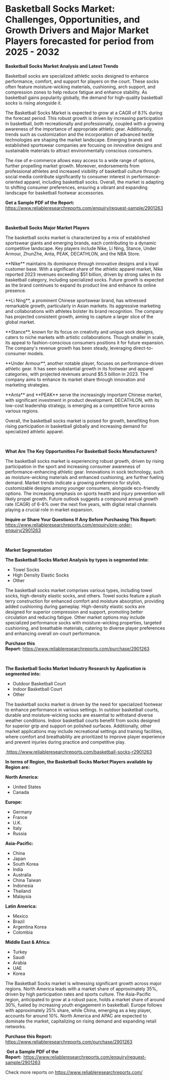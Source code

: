 <p><h1>Basketball Socks Market: Challenges, Opportunities, and Growth Drivers and Major Market Players forecasted for period from 2025 - 2032</h1></p><p><strong>Basketball Socks Market Analysis and Latest Trends</strong></p>
<p><p>Basketball socks are specialized athletic socks designed to enhance performance, comfort, and support for players on the court. These socks often feature moisture-wicking materials, cushioning, arch support, and compression zones to help reduce fatigue and enhance stability. As basketball gains popularity globally, the demand for high-quality basketball socks is rising alongside it.</p><p>The Basketball Socks Market is expected to grow at a CAGR of 8.1% during the forecast period. This robust growth is driven by increasing participation in basketball, both recreationally and professionally, coupled with a growing awareness of the importance of appropriate athletic gear. Additionally, trends such as customization and the incorporation of advanced textile technologies are shaping the market landscape. Emerging brands and established sportswear companies are focusing on innovative designs and sustainable materials to attract environmentally conscious consumers.</p><p>The rise of e-commerce allows easy access to a wide range of options, further propelling market growth. Moreover, endorsements from professional athletes and increased visibility of basketball culture through social media contribute significantly to consumer interest in performance-oriented apparel, including basketball socks. Overall, the market is adapting to shifting consumer preferences, ensuring a vibrant and expanding landscape for basketball footwear accessories.</p></p>
<p><strong>Get a Sample PDF of the Report:&nbsp;</strong> <a href="https://www.reliableresearchreports.com/enquiry/request-sample/2901263?utm_campaign=2395&utm_medium=2&utm_source=Github&utm_content=ia&utm_term=16032025&utm_id=basketball-socks">https://www.reliableresearchreports.com/enquiry/request-sample/2901263</a></p>
<p>&nbsp;</p>
<p><strong>Basketball Socks Major Market Players</strong></p>
<p><p>The basketball socks market is characterized by a mix of established sportswear giants and emerging brands, each contributing to a dynamic competitive landscape. Key players include Nike, Li Ning, Stance, Under Armour, ZhunZhe, Anta, PEAK, DECATHLON, and the NBA Store.</p><p>**Nike** maintains its dominance through innovative designs and a loyal customer base. With a significant share of the athletic apparel market, Nike reported 2023 revenues exceeding $51 billion, driven by strong sales in its basketball category, including specialized socks. Future growth is expected as the brand continues to expand its product line and enhance its online presence.</p><p>**Li Ning**, a prominent Chinese sportswear brand, has witnessed remarkable growth, particularly in Asian markets. Its aggressive marketing and collaborations with athletes bolster its brand recognition. The company has projected consistent growth, aiming to capture a larger slice of the global market.</p><p>**Stance**, known for its focus on creativity and unique sock designs, caters to niche markets with artistic collaborations. Though smaller in scale, its appeal to fashion-conscious consumers positions it for future expansion. The company's revenue growth has been steady, leveraging direct-to-consumer models.</p><p>**Under Armour**, another notable player, focuses on performance-driven athletic gear. It has seen substantial growth in its footwear and apparel categories, with projected revenues around $5.5 billion in 2023. The company aims to enhance its market share through innovation and marketing strategies.</p><p>**Anta** and **PEAK** serve the increasingly important Chinese market, with significant investment in product development. DECATHLON, with its low-cost leadership strategy, is emerging as a competitive force across various regions.</p><p>Overall, the basketball socks market is poised for growth, benefiting from rising participation in basketball globally and increasing demand for specialized athletic apparel.</p></p>
<p>&nbsp;</p>
<p><strong>What Are The Key Opportunities For Basketball Socks Manufacturers?</strong></p>
<p><p>The basketball socks market is experiencing robust growth, driven by rising participation in the sport and increasing consumer awareness of performance-enhancing athletic gear. Innovations in sock technology, such as moisture-wicking materials and enhanced cushioning, are further fueling demand. Market trends indicate a growing preference for stylish, customizable designs among younger consumers, alongside eco-friendly options. The increasing emphasis on sports health and injury prevention will likely propel growth. Future outlook suggests a compound annual growth rate (CAGR) of 6-8% over the next five years, with digital retail channels playing a crucial role in market expansion.</p></p>
<p><strong>Inquire or Share Your Questions If Any Before Purchasing This Report:</strong> <a href="https://www.reliableresearchreports.com/enquiry/pre-order-enquiry/2901263?utm_campaign=2395&utm_medium=2&utm_source=Github&utm_content=ia&utm_term=16032025&utm_id=basketball-socks">https://www.reliableresearchreports.com/enquiry/pre-order-enquiry/2901263</a></p>
<p>&nbsp;</p>
<p><strong>Market Segmentation</strong></p>
<p><strong>The Basketball Socks Market Analysis by types is segmented into:</strong></p>
<p><ul><li>Towel Socks</li><li>High Density Elastic Socks</li><li>Other</li></ul></p>
<p><p>The basketball socks market comprises various types, including towel socks, high-density elastic socks, and others. Towel socks feature a plush terry construction for enhanced comfort and moisture absorption, providing added cushioning during gameplay. High-density elastic socks are designed for superior compression and support, promoting better circulation and reducing fatigue. Other market options may include specialized performance socks with moisture-wicking properties, targeted cushioning, and breathable materials, catering to diverse player preferences and enhancing overall on-court performance.</p></p>
<p><strong>Purchase this Report:&nbsp;</strong><a href="https://www.reliableresearchreports.com/purchase/2901263?utm_campaign=2395&utm_medium=2&utm_source=Github&utm_content=ia&utm_term=16032025&utm_id=basketball-socks">https://www.reliableresearchreports.com/purchase/2901263</a></p>
<p>&nbsp;</p>
<p><strong>The Basketball Socks Market Industry Research by Application is segmented into:</strong></p>
<p><ul><li>Outdoor Basketball Court</li><li>Indoor Basketball Court</li><li>Other</li></ul></p>
<p><p>The basketball socks market is driven by the need for specialized footwear to enhance performance in various settings. In outdoor basketball courts, durable and moisture-wicking socks are essential to withstand diverse weather conditions. Indoor basketball courts benefit from socks designed for superior grip and support on polished surfaces. Additionally, other market applications may include recreational settings and training facilities, where comfort and breathability are prioritized to improve player experience and prevent injuries during practice and competitive play.</p></p>
<p><a href="https://www.reliableresearchreports.com/basketball-socks-r2901263?utm_campaign=2395&utm_medium=2&utm_source=Github&utm_content=ia&utm_term=16032025&utm_id=basketball-socks">&nbsp;https://www.reliableresearchreports.com/basketball-socks-r2901263</a></p>
<p><strong>In terms of Region, the Basketball Socks Market Players available by Region are:</strong></p>
<p>
    <p> <strong> North America: </strong>
        <ul>
            <li>United States</li>
            <li>Canada</li>
        </ul>
        </p> 
    <p> <strong> Europe: </strong>
        <ul>
            <li>Germany</li>
            <li>France</li>
            <li>U.K.</li>
            <li>Italy</li>
            <li>Russia</li>
        </ul>
        </p> 
    <p> <strong> Asia-Pacific: </strong>
        <ul>
            <li>China</li>
            <li>Japan</li>
            <li>South Korea</li>
            <li>India</li>
            <li>Australia</li>
            <li>China Taiwan</li>
            <li>Indonesia</li>
            <li>Thailand</li>
            <li>Malaysia</li>
        </ul>
        </p> 
    <p> <strong> Latin America: </strong>
        <ul>
            <li>Mexico</li>
            <li>Brazil</li>
            <li>Argentina Korea</li>
            <li>Colombia</li>
        </ul>
        </p> 
    <p> <strong> Middle East & Africa: </strong>
        <ul>
            <li>Turkey</li>
            <li>Saudi</li>
            <li>Arabia</li>
            <li>UAE</li>
            <li>Korea</li>
        </ul>
    </p>
    </p>
<p><p>The Basketball Socks market is witnessing significant growth across major regions. North America leads with a market share of approximately 35%, driven by high participation rates and sports culture. The Asia-Pacific region, anticipated to grow at a robust pace, holds a market share of around 30%, fueled by increasing youth engagement in basketball. Europe follows with approximately 25% share, while China, emerging as a key player, accounts for around 10%. North America and APAC are expected to dominate the market, capitalizing on rising demand and expanding retail networks.</p></p>
<p><strong>Purchase this Report: </strong><a href="https://www.reliableresearchreports.com/purchase/2901263?utm_campaign=2395&utm_medium=2&utm_source=Github&utm_content=ia&utm_term=16032025&utm_id=basketball-socks">https://www.reliableresearchreports.com/purchase/2901263</a></p>
<p>&nbsp;<strong>Get a Sample PDF of the Report:&nbsp;&nbsp;</strong><a href="https://www.reliableresearchreports.com/enquiry/request-sample/2901263?utm_campaign=2395&utm_medium=2&utm_source=Github&utm_content=ia&utm_term=16032025&utm_id=basketball-socks">https://www.reliableresearchreports.com/enquiry/request-sample/2901263</a></p>
<p><strong></strong></p>
<p>Check more reports on <a href="https://www.reliableresearchreports.com/?utm_campaign=2395&utm_medium=2&utm_source=Github&utm_content=ia&utm_term=16032025&utm_id=basketball-socks">https://www.reliableresearchreports.com/</a></p>
